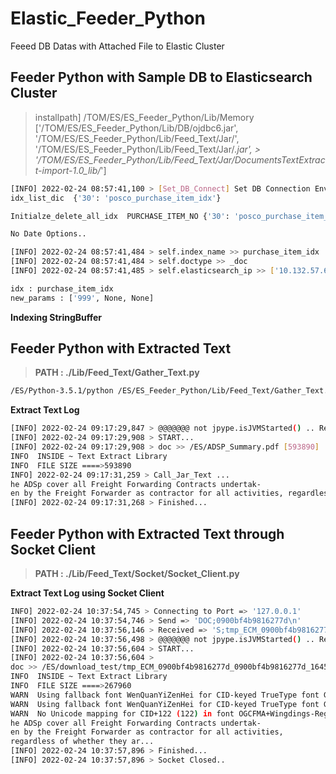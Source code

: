 # Elastic_Feeder_Python
Feeed DB Datas with Attached File to Elastic Cluster


## Feeder Python with Sample DB to Elasticsearch Cluster
> installpath]  /TOM/ES/ES_Feeder_Python/Lib/Memory
> ['/TOM/ES/ES_Feeder_Python/Lib/DB/ojdbc6.jar', '/TOM/ES/ES_Feeder_Python/Lib/Feed_Text/Jar/', '/TOM/ES/ES_Feeder_Python/Lib/Feed_Text/Jar/*.jar', > '/TOM/ES/ES_Feeder_Python/Lib/Feed_Text/Jar/DocumentsTextExtract-import-1.0_lib/*']

```sh
[INFO] 2022-02-24 08:57:41,100 > [Set_DB_Connect] Set DB Connection Environment
idx_list_dic  {'30': 'posco_purchase_item_idx'}
```

```sh
Initialze_delete_all_idx  PURCHASE_ITEM_NO {'30': 'posco_purchase_item_idx'}
```

```sh
No Date Options..

[INFO] 2022-02-24 08:57:41,484 > self.index_name >> purchase_item_idx
[INFO] 2022-02-24 08:57:41,484 > self.doctype >> _doc
[INFO] 2022-02-24 08:57:41,485 > self.elasticsearch_ip >> ['10.132.57.65:9201']

idx : purchase_item_idx
new_params : ['999', None, None]
```

**Indexing StringBuffer**  



## Feeder Python with Extracted Text
> **PATH : ./Lib/Feed_Text/Gather_Text.py** 

```sh
/ES/Python-3.5.1/python /ES/ES_Feeder_Python/Lib/Feed_Text/Gather_Text.py
```
**Extract Text Log**  
```sh
[INFO] 2022-02-24 09:17:29,847 > @@@@@@@ not jpype.isJVMStarted() .. Retry.. @@@@@@
[INFO] 2022-02-24 09:17:29,908 > START...
[INFO] 2022-02-24 09:17:29,908 > doc >> /ES/ADSP_Summary.pdf [593890]
INFO  INSIDE ~ Text Extract Library
INFO  FILE SIZE ====>593890
INFO] 2022-02-24 09:17:31,259 > Call_Jar_Text ... 
he ADSp cover all Freight Forwarding Contracts undertak- 
en by the Freight Forwarder as contractor for all activities, regardless of whether they ar...
[INFO] 2022-02-24 09:17:31,268 > Finished...
```

## Feeder Python with Extracted Text through Socket Client
> **PATH : ./Lib/Feed_Text/Socket/Socket_Client.py** 

**Extract Text Log using Socket Client**  
```sh
INFO] 2022-02-24 10:37:54,745 > Connecting to Port => '127.0.0.1' 
[INFO] 2022-02-24 10:37:54,746 > Send => 'DOC;0900bf4b9816277d\n'
[INFO] 2022-02-24 10:37:56,146 > Received => 'S;tmp_ECM_0900bf4b9816277d_0900bf4b9816277d_1645667246307.pdf\n'
[INFO] 2022-02-24 10:37:56,498 > @@@@@@@ not jpype.isJVMStarted() .. Retry.. @@@@@@
[INFO] 2022-02-24 10:37:56,604 > START...
[INFO] 2022-02-24 10:37:56,604 > 
doc >> /ES/download_test/tmp_ECM_0900bf4b9816277d_0900bf4b9816277d_1645667246307.pdf [267960]
INFO  INSIDE ~ Text Extract Library
INFO  FILE SIZE ====>267960
WARN  Using fallback font WenQuanYiZenHei for CID-keyed TrueType font Gulim
WARN  Using fallback font WenQuanYiZenHei for CID-keyed TrueType font GulimChe
WARN  No Unicode mapping for CID+122 (122) in font OGCFMA+Wingdings-Regular
he ADSp cover all Freight Forwarding Contracts undertak- 
en by the Freight Forwarder as contractor for all activities, 
regardless of whether they ar...
[INFO] 2022-02-24 10:37:57,896 > Finished...
[INFO] 2022-02-24 10:37:57,896 > Socket Closed..
```
